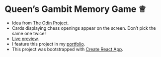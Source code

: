 # Queen’s Gambit Memory Game ♕
* Idea from [The Odin Project](https://www.theodinproject.com/paths/full-stack-javascript/courses/javascript/lessons/memory-card).
* Cards displaying chess openings appear on the screen. Don’t pick the same one twice!
* [Live preview](https://www.meka.la/memory).
* I feature this project in my [portfolio](https://www.meka.la/).
* This project was bootstrapped with [Create React App](https://github.com/facebook/create-react-app).
